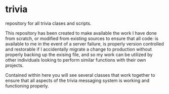 trivia
======

repository for all trivia clases and scripts.


This repository has been created to make available the work I have done from scratch, or modified from existing sources to ensure that all code: is available to me in the event of a server failure, is properly version controlled and restorable if I accidentally migrate a change to production without properly backing up the exising file, and so my work can be utilized by other individuals looking to perform similar functions with their own projects.

Contained within here you will see several classes that work together to ensure that all aspects of the trivia messaging system is working and functioning properly.
